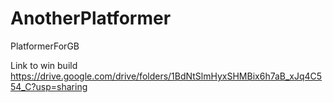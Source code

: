 # AnotherPlatformer
 PlatformerForGB

Link to win build https://drive.google.com/drive/folders/1BdNtSlmHyxSHMBix6h7aB_xJq4C554_C?usp=sharing
